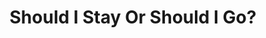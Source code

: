 ---
layout: redirect
permalink: /EOT2025/
title: "Should I Stay Or Should I Go?"
seo_title: "Should I Stay Or Should I Go?"
redirect_to: /papers/ShouldIStayOrShouldIGo.pdf
---